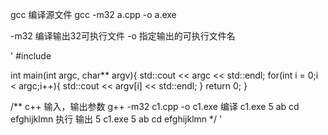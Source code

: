 gcc 编译源文件
gcc -m32 a.cpp -o a.exe

-m32  编译输出32可执行文件
-o 指定输出的可执行文件名

'
#include <iostream>

int main(int argc, char** argv){
    std::cout << argc << std::endl;
    for(int i = 0;i < argc;i++){
        std::cout << argv[i] << std::endl;
    }
    return 0;
}

/**
c++ 输入，输出参数
g++ -m32 c1.cpp -o c1.exe  编译
c1.exe 5 ab cd efghijklmn  执行
输出
5
c1.exe
5
ab
cd
efghijklmn
*/
'
